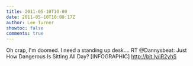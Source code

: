 ```yaml
---
title: 2011-05-10T10-00
date: 2011-05-10T10:00:17Z
author: Lee Turner
showtoc: false
comments: true
---
```


Oh crap, I'm doomed. I need a standing up desk.... RT @Dannysbeat: Just How Dangerous Is Sitting All Day? [INFOGRAPHIC] http://bit.ly/iR2yhS

